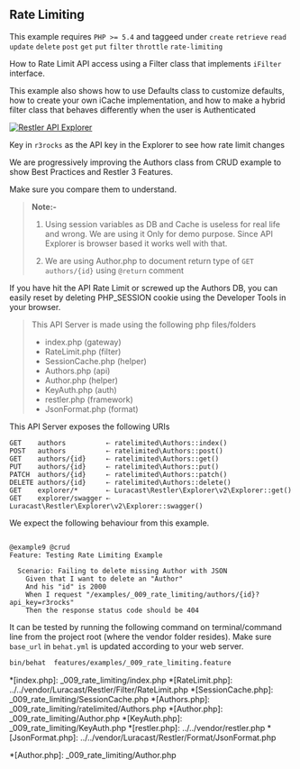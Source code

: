 ## Rate Limiting 

 This example requires `PHP >= 5.4` and taggeed under `create` `retrieve` `read` `update` `delete` `post` `get` `put` `filter` `throttle` `rate-limiting`


How to Rate Limit API access using a Filter class that implements
`iFilter` interface.

This example also shows how to use Defaults class to customize defaults, how to create your own
iCache implementation, and how to make a hybrid filter class that behaves differently
when the user is Authenticated

[![Restler API Explorer](../resources/explorer1.png)](explorer/index.html#!/authors-v1)

Key in `r3rocks` as the API key in the Explorer to see how rate limit changes

We are progressively improving the Authors class from CRUD example
to show Best Practices and Restler 3 Features.

Make sure you compare them to understand.

> **Note:-**
>
>  1. Using session variables as DB and Cache is useless for real life and wrong. We are using it
>     Only for demo purpose. Since API Explorer is browser based it works well with that.
>
>  2. We are using Author.php to document return type of `GET authors/{id}` using `@return` comment

If you have hit the API Rate Limit or screwed up the Authors DB, you can easily reset by deleting
PHP_SESSION cookie using the Developer Tools in your browser.

> This API Server is made using the following php files/folders
> 
> * index.php      (gateway)
> * RateLimit.php      (filter)
> * SessionCache.php      (helper)
> * Authors.php      (api)
> * Author.php      (helper)
> * KeyAuth.php      (auth)
> * restler.php      (framework)
> * JsonFormat.php      (format)

This API Server exposes the following URIs

    GET    authors          ⇠ ratelimited\Authors::index()
    POST   authors          ⇠ ratelimited\Authors::post()
    GET    authors/{id}     ⇠ ratelimited\Authors::get()
    PUT    authors/{id}     ⇠ ratelimited\Authors::put()
    PATCH  authors/{id}     ⇠ ratelimited\Authors::patch()
    DELETE authors/{id}     ⇠ ratelimited\Authors::delete()
    GET    explorer/*       ⇠ Luracast\Restler\Explorer\v2\Explorer::get()
    GET    explorer/swagger ⇠ Luracast\Restler\Explorer\v2\Explorer::swagger()







We expect the following behaviour from this example.

```gherkin

@example9 @crud
Feature: Testing Rate Limiting Example

  Scenario: Failing to delete missing Author with JSON
    Given that I want to delete an "Author"
    And his "id" is 2000
    When I request "/examples/_009_rate_limiting/authors/{id}?api_key=r3rocks"
    Then the response status code should be 404
```

It can be tested by running the following command on terminal/command line
from the project root (where the vendor folder resides). Make sure `base_url`
in `behat.yml` is updated according to your web server.

```bash
bin/behat  features/examples/_009_rate_limiting.feature
```



*[index.php]: _009_rate_limiting/index.php
*[RateLimit.php]: ../../vendor/Luracast/Restler/Filter/RateLimit.php
*[SessionCache.php]: _009_rate_limiting/SessionCache.php
*[Authors.php]: _009_rate_limiting/ratelimited/Authors.php
*[Author.php]: _009_rate_limiting/Author.php
*[KeyAuth.php]: _009_rate_limiting/KeyAuth.php
*[restler.php]: ../../vendor/restler.php
*[JsonFormat.php]: ../../vendor/Luracast/Restler/Format/JsonFormat.php

*[Author.php]: _009_rate_limiting/Author.php